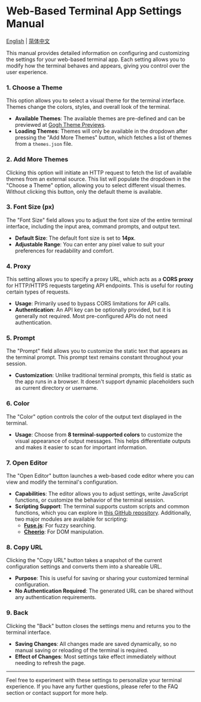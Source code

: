 # Web-Based Terminal App Settings Manual
[English](/manuals/terminal.en.md) | [简体中文](/manuals/terminal.zh-CN.md)

This manual provides detailed information on configuring and customizing the settings for your web-based terminal app. Each setting allows you to modify how the terminal behaves and appears, giving you control over the user experience.

### 1. Choose a Theme
This option allows you to select a visual theme for the terminal interface. Themes change the colors, styles, and overall look of the terminal.

- **Available Themes**: The available themes are pre-defined and can be previewed at [Gogh Theme Previews](https://gogh-co.github.io/Gogh/).
- **Loading Themes**: Themes will only be available in the dropdown after pressing the "Add More Themes" button, which fetches a list of themes from a `themes.json` file.

### 2. Add More Themes
Clicking this option will initiate an HTTP request to fetch the list of available themes from an external source. This list will populate the dropdown in the "Choose a Theme" option, allowing you to select different visual themes. Without clicking this button, only the default theme is available.

### 3. Font Size (px)
The "Font Size" field allows you to adjust the font size of the entire terminal interface, including the input area, command prompts, and output text.

- **Default Size**: The default font size is set to **14px**.
- **Adjustable Range**: You can enter any pixel value to suit your preferences for readability and comfort.

### 4. Proxy
This setting allows you to specify a proxy URL, which acts as a **CORS proxy** for HTTP/HTTPS requests targeting API endpoints. This is useful for routing certain types of requests.

- **Usage**: Primarily used to bypass CORS limitations for API calls.
- **Authentication**: An API key can be optionally provided, but it is generally not required. Most pre-configured APIs do not need authentication.

### 5. Prompt
The "Prompt" field allows you to customize the static text that appears as the terminal prompt. This prompt text remains constant throughout your session.

- **Customization**: Unlike traditional terminal prompts, this field is static as the app runs in a browser. It doesn't support dynamic placeholders such as current directory or username.

### 6. Color
The "Color" option controls the color of the output text displayed in the terminal.

- **Usage**: Choose from **8 terminal-supported colors** to customize the visual appearance of output messages. This helps differentiate outputs and makes it easier to scan for important information.

### 7. Open Editor
The "Open Editor" button launches a web-based code editor where you can view and modify the terminal's configuration.

- **Capabilities**: The editor allows you to adjust settings, write JavaScript functions, or customize the behavior of the terminal session.
- **Scripting Support**: The terminal supports custom scripts and common functions, which you can explore in [this GitHub repository](https://github.com/yuxiaoli/scripts/tree/main/src/js/terminal). Additionally, two major modules are available for scripting:
  - **[Fuse.js](https://www.fusejs.io/)**: For fuzzy searching.
  - **[Cheerio](https://cheerio.js.org/docs/intro)**: For DOM manipulation.

### 8. Copy URL
Clicking the "Copy URL" button takes a snapshot of the current configuration settings and converts them into a shareable URL.

- **Purpose**: This is useful for saving or sharing your customized terminal configuration.
- **No Authentication Required**: The generated URL can be shared without any authentication requirements.

### 9. Back
Clicking the "Back" button closes the settings menu and returns you to the terminal interface.

- **Saving Changes**: All changes made are saved dynamically, so no manual saving or reloading of the terminal is required.
- **Effect of Changes**: Most settings take effect immediately without needing to refresh the page.

---

Feel free to experiment with these settings to personalize your terminal experience. If you have any further questions, please refer to the FAQ section or contact support for more help.

